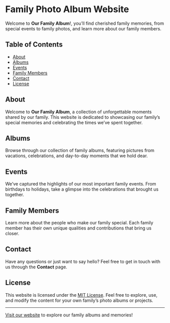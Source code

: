 # Family Photo Album Website

Welcome to **Our Family Album**!, you’ll find cherished family memories, from special events to family photos, and learn more about our family members.

## Table of Contents

- [About](#about)
- [Albums](#albums)
- [Events](#events)
- [Family Members](#family-members)
- [Contact](#contact)
- [License](#license)

## About

Welcome to **Our Family Album**, a collection of unforgettable moments shared by our family. This website is dedicated to showcasing our family’s special memories and celebrating the times we’ve spent together.

## Albums

Browse through our collection of family albums, featuring pictures from vacations, celebrations, and day-to-day moments that we hold dear.

## Events

We’ve captured the highlights of our most important family events. From birthdays to holidays, take a glimpse into the celebrations that brought us together.

## Family Members

Learn more about the people who make our family special. Each family member has their own unique qualities and contributions that bring us closer.

## Contact

Have any questions or just want to say hello? Feel free to get in touch with us through the **Contact** page.

## License

This website is licensed under the [MIT License](LICENSE). Feel free to explore, use, and modify the content for your own family’s photo albums or projects.

---

[Visit our website](https://danielgaudreault.github.io/blazer/) to explore our family albums and memories!
